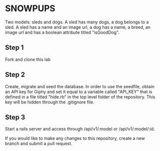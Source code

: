 # SNOWPUPS

Two models: sleds and dogs. A sled has many dogs, a dog belongs to a sled. A sled has a name and an image url, a dog has a name, a breed, an image url and has a boolean attribute titled "isGoodDog".

## Step 1
Fork and clone this lab

## Step 2
Create, migrate and seed the database. In order to use the seedfile, obtain an API key for Giphy and set it equal to a variable called "API_KEY" that is defined in a file titled "hide.rb" in the top level folder of the repository. This key will be hidden through the .gitignore file.

## Step 3
Start a rails server and access through /api/v1/:model or /api/v1/:model/:id.

If you would like to make any changes to this repository, create a new branch and submit a pull request.

